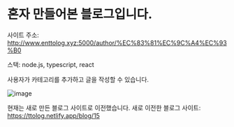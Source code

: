 # 혼자 만들어본 블로그입니다.

사이트 주소: http://www.enttolog.xyz:5000/author/%EC%83%81%EC%9C%A4%EC%93%B0

스택: node.js, typescript, react

사용자가 카테고리를 추가하고 글을 작성할 수 있습니다.

![image](https://user-images.githubusercontent.com/35091494/223926808-37b5eb9c-34c7-4eed-bcbe-95b777db547c.png)

현재는 새로 만든 블로그 사이트로 이전했습니다.
새로 이전한 블로그 사이트: https://ttolog.netlify.app/blog/15

